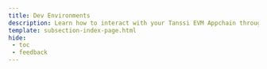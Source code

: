 ```yaml
---
title: Dev Environments
description: Learn how to interact with your Tanssi EVM Appchain through the Ethereum API with different Ethereum tools like Remix, Hardhat, Foundry and more.
template: subsection-index-page.html
hide: 
 - toc
 - feedback
---
```

